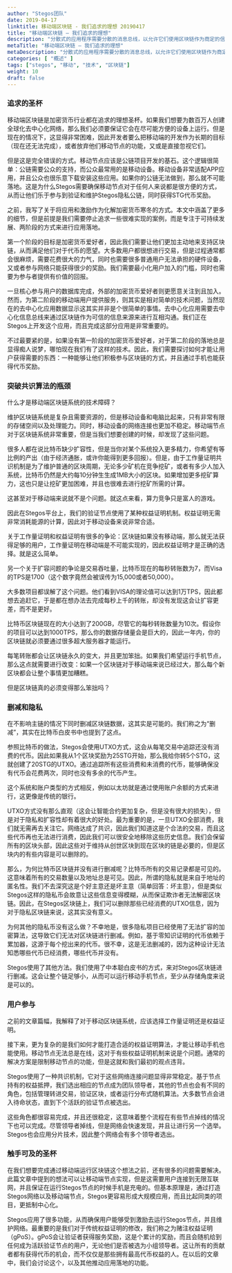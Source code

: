 ```yaml
---
author: "Stegos团队"
date: 2019-04-17
linktitle: 移动端区块链 - 我们追求的理想 20190417
title: "移动端区块链 – 我们追求的理想"
description: "分散式的应用程序需要分散的消息总线，以允许它们使用区块链作为商定的信息来源来进行相互间的通信。Stegos正在致力于开发实现这一目标，并且重要的是保证我们自己的特色。"
metaTitle: "移动端区块链 – 我们追求的理想"
metaDescription: "分散式的应用程序需要分散的消息总线，以允许它们使用区块链作为商定的信息来源来进行相互间的通信。Stegos正在致力于开发实现这一目标，并且重要的是保证我们自己的特色。"
categories: [ "概述" ]
tags: ["stegos", "移动", "技术", "区块链"]
weight: 10
draft: false
---
```


### 追求的圣杯

移动端区块链是加密货币行业都在追求的理想圣杯。如果我们想要为数百万人创建全球化去中心化网络，那么我们必须要保证它会在尽可能方便的设备上运行。但是现在的情况下，这显得非常困难，因此开发者要么把移动端的开发作为长期的目标（现在还无法完成），或者放弃他们移动节点的功能，又或是直接忽视它们。

但是这是完全错误的方式。移动节点应该是公链项目开发的基石。这个逻辑很简单：公链需要公众的支持，而公众最常用的是移动设备。移动设备非常适配APP应用，并且公众也很乐意下载安装这些应用。如果你的公链无法做到，那么就不可能落地。这是为什么Stegos需要确保移动节点对于任何人来说都是很方便的方式，从而让他们乐于参与到验证和维护Stegos隐私公链，同时获得STG代币奖励。

之前，我写了关于将应用和激励作为化解加密货币寒冬的方式。本文中涵盖了更多的细节，但是前提是我们需要停止追求一些很难实现的案例，而是专注于可持续发展、两阶段的方式来进行应用落地。

第一个阶段的目标是加密货币爱好者，因此我们需要让他们更加主动地来支持区块链，从而满足他们对于代币的愿望。大多数用户都很想进行交易，但是过程通常都会很麻烦，需要花费很大的力气，同时也需要很多普通用户无法承担的硬件设备，又或者参与网络只能获得很少的奖励。我们需要最小化用户加入的门槛，同时也需要为参与者提供有价值的回报。

一旦核心参与用户的数据库完成，外部的加密货币爱好者则更愿意关注到且加入。然而，为第二阶段的移动端用户提供服务，则其实是相对简单的技术问题，当然现在的去中心化应用数据显示这其实并非是个很简单的事情。去中心化应用需要去中心化信息总线来通过区块链作为可信的信息来源来进行互相沟通。我们正在Stegos上开发这个应用，而且完成这部分应用是非常重要的。

不过最要紧的是，如果没有第一阶段的加密货币爱好者，对于第二阶段的落地总是显得痴人说梦，哪怕现在我们有了这样的技术。因此，我们需要探讨如何才能让用户获得需要的东西：一种能够让他们积极参与区块链的方式，并且通过手机也能获得代币奖励。

### 突破共识算法的瓶颈

什么才是移动端区块链系统的技术障碍？

维护区块链系统是复杂且需要资源的，但是移动设备和电脑比起来，只有非常有限的存储空间以及处理能力。同时，移动设备的网络连接也更加不稳定。移动端节点对于区块链系统非常重要，但是当我们想要创建的时候，却发现了这些问题。

很多人都在说比特币缺少扩容性，但是当你对某个系统投入更多精力，你希望有等比例的产出（由于经济通胀，或许你能得到更多回报）。但是，由于工作量证明共识机制是为了维护普通的区块周期，无论多少矿机在竞争挖矿，或者有多少人加入系统，比特币仍然是大约每10分钟生生成1MB大小的区块。如果增加更多挖矿算力，这也只是让挖矿更加困难，并且也很难去进行挖矿所需的计算。

这甚至对于移动端来说就不是个问题。就这点来看，算力竞争只是富人的游戏。

因此在Stegos平台上，我们的验证节点使用了某种权益证明机制。权益证明无需非常消耗能源的计算，因此对于移动设备来说非常合适。

关于工作量证明和权益证明有很多的争论：区块链如果没有移动端，那么就无法获得足够的用户，工作量证明在移动端是不可能实现的，因此权益证明才是正确的选择。就是这么简单。

另一个关于扩容问题的争论是交易吞吐量，比特币现在的每秒转账数为7，而Visa的TPS是1700（这个数字竟然会被误传为15,000或者50,000）。

大多数项目都误解了这个问题。他们看到VISA的理论值可以达到1万TPS，因此都想去追赶它，于是都在想办法去完成每秒上千的转账，却没有发现这会让扩容更差，而不是更好。

比特币区块链现在的大小达到了200GB，尽管它的每秒转账数量为10次。假设你的项目可以达到1000TPS，那么你的数据存储量会是巨大的，因此一年内，你的区块链就必须要通过很多超大服务器才能运行。

每笔转账都会让区块链永久的变大，并且更加笨拙。如果我们希望运行手机节点，那么这点就需要进行改变：如果一个区块链对于移动端来说已经过大，那么每个新区块都会让整个事情更加糟糕。

但是区块链真的必须变得那么笨拙吗？

### 删减和隐私

在不影响主链的情况下同时删减区块链数据，这其实是可能的。我们称之为“删减”，其实在比特币白皮书中也提到了这点。

参照比特币的做法，Stegos会使用UTXO方式，这会从每笔交易中追踪还没有消费的代币。因此如果我从1个区块奖励为25STG开始，那么我给你转5个STG，这就创建了20STG的UTXO。通过追踪所有这些消费和未消费的代币，能够确保没有代币会花费两次，同时也没有多余的代币产生。

这个系统和账户类型的方式相反，例如以太坊就是通过使用账户余额的方式来进行，这更像是传统的银行。

UTXO方式没有那么直观（这会让智能合约更加复杂，但是没有很大的损失），但是对于隐私和扩容性却有着很大的好处。最为重要的是，一旦UTXO全部消费，我们就无需再去关注它。网络达成了共识，因此我们知道这是个合法的交易，而且这些代币再也无法进行消费，因此我们可以很安全地移除这些历史信息。我们会保留所有的区块头部，因此这些对于维持从创世区块到现在区块的链是必要的，但是区块内的有些内容是可以删除的。

那么，为何比特币区块链并没有进行删减呢？比特币所有的交易记录都是可见的。这意味着所有的交易数量以及地址总是可见。因此，所谓的隐私就是来自于地址的匿名性。我们不去深究这是个好主意还是坏主意（简单回答：坏主意），但是类似Stegos这样的隐私币会故意让这些信息变得模糊，从而保证欺诈者无法解密区块链。因此，在Stegos区块链上，我们可以删除那些已经消费的UTXO信息，因为对于隐私区块链来说，这其实没有意义。

为何其他的隐私币没有这么做？不幸地是，很多隐私项目已经使用了无法扩容的加密算法，这导致它们无法对区块链进行删减。例如，基于零知识证明的代币依赖于累加器，这源于每个挖出来的代币。很不幸，这是无法删减的，因为这种设计无法知悉哪些代币已经消费，哪些代币并没有。

Stegos使用了其他方法。我们使用了中本聪白皮书的方式，来对Stegos区块链进行删减。这会让整个链足够小，从而可以运行移动手机节点，至少从存储角度来说是可以的。

### 用户参与

之前的文章篇幅，我解释了对于移动区块链系统，应该选择工作量证明还是权益证明。

接下来，更为复杂的是我们如何才能打造合适的权益证明算法，才能让移动手机也能使用。移动节点无法总是在线，这对于有些权益证明机制来说是个问题。通常的解决方案是限制移动节点的功能，但是这就和我们最初的观点违背。

Stegos使用了一种共识机制，它对于这些网络连接问题显得非常稳定。基于节点持有的权益抵押，我们选出相应的节点成为团队领导者，其他的节点也会有不同的角色，包括管理转进交易，验证区块，或者运行分布式随机算法。大多数节点会进入待命状态，直到下个活跃的验证节点被选出。

这些角色都很容易完成，并且还很稳定，这意味着整个流程在有些节点掉线的情况下也可以完成。尽管领导者掉线，但是网络会快速发现，并且让进行另一个选举。Stegos也会应用分片技术，因此整个网络会有多个领导者选出。

### 触手可及的圣杯

在我们想要完成通过移动端运行区块链这个想法之前，还有很多的问题需要解决。此篇文章中提到的想法可以让移动端节点实现，但是这需要用户连接到无限互联网，并且保证在运行Stegos节点的时候手机是充电的。但基本原理是，通过打造Stegos网络以及移动端节点，Stegos更容易形成大规模应用，而且比起同类的项目，更抵制中心化。

Stegos应用了很多功能，从而确保用户能够受到激励去运行Stegos节点，并且维护网络。最重要的是我们对于传统权益证明的修改，我们称之为赌注权益证明（gPoS）。gPoS会让验证者获得服务奖励，这是个累计的奖励，而且会随机给到任何成为活跃验证节点的用户，无论他们是否被选为小组领导者。这让所有的贡献者都有获得代币的机会，而不仅仅是那些拥有最高代币权益的人。在以后的文章中，我们会讨论这个，以及其他推动应用落地的功能。
